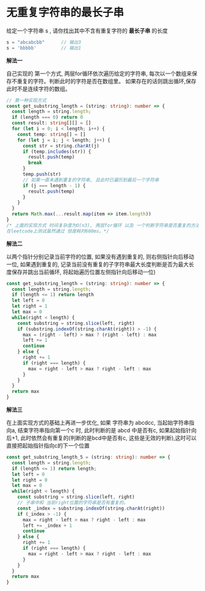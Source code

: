 # 无重复字符串的最长子串

  给定一个字符串 s , 请你找出其中不含有重复字符的 **最长子串** 的长度
```js
s = "abcabcbb"      // 输出3
s = 'bbbbb'         // 输出1
```
**解法一**

  自己实现的 第一个方式, 两层for循环依次遍历给定的字符串, 每次以一个数组来保存不重复的字符。判断此时的字符是否在数组里。
  如果存在的话则跳出循环,保存此时不是连续字符的数组。

```ts
// 第一种实现方式
const get_substring_length = (string: string): number => {
  const length = string.length;
  if (length === 0) return 0
  const result: string[][] = []
  for (let i = 0; i < length; i++) {
    const temp: string[] = []
    for (let j = i; j < length; j++) {
      const str = string.charAt(j)
      if (temp.includes(str)) {
        result.push(temp)
        break
      }
      temp.push(str)
      // 如果一直未遇到重复的字符串, 且此时已遍历到最后一个字符串
      if (j === length - 1) {
        result.push(temp)
      }
    }
  }
  return Math.max(...result.map(item => item.length))
}
/* 上面的实现方式 时间复杂度为O(n3), 两层for循环 以及 一个判断字符串是否重复的方法, 
在leetcode上测试虽然通过 但是耗时600ms。*/
```

**解法二**

  以两个指针分别记录当前字符的位置, 如果没有遇到重复的, 则右侧指针向后移动一位, 
  如果遇到重复的, 记录当前没有重复的子字符串最大长度判断是否为最大长度保存并跳出当前循环, 将起始遍历位置左侧指针向后移动一位)

```ts
const get_substring_length = (string: string): number => {
  const length = string.length;
  if (length <= 1) return length
  let left = 0
  let right = 1
  let max = 0
  while(right < length) {
    const substring = string.slice(left, right)
    if (substring.indexOf(string.charAt(right)) > -1) {
      max = (right - left) > max ? (right - left) : max
      left += 1
      continue
    } else {
      right += 1
      if (right === length) {
        max = right - left > max ? right - left : max
      }
    }
  }
  return max
}
```

**解法三**

  在上面实现方式的基础上再进一步优化, 如果 字符串为 abcdcc, 当起始字符串指向a, 结束字符串指向第一个c 时, 此时判断的是
  abcd 中是否有c, 如果起始指针向后+1, 此时依然会有重复的(判断的是bcd中是否有c, 这些是无效的判断),这时可以直接把起始指针指向c的下一个位置
```ts
const get_substring_length_5 = (string: string): number => {
  const length = string.length;
  if (length <= 1) return length;
  let left = 0
  let right = 0
  let max = 0
  while(right < length) {
    const substring = string.slice(left, right)
    // 子串中和 当前right位置的字符串是否有重复的。
    const _index = substring.indexOf(string.charAt(right))
    if (_index > -1) {
      max = right - left > max ? right - left : max
      left += _index + 1
      continue
    } else {
      right += 1
      if (right === length) {
        max = right - left > max ? right - left : max
      }
    }
  }
  return max
}
```
